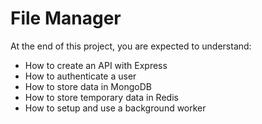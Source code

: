 # File Manager
At the end of this project, you are expected to understand:
  - How to create an API with Express
  - How to authenticate a user
  - How to store data in MongoDB
  - How to store temporary data in Redis
  - How to setup and use a background worker
